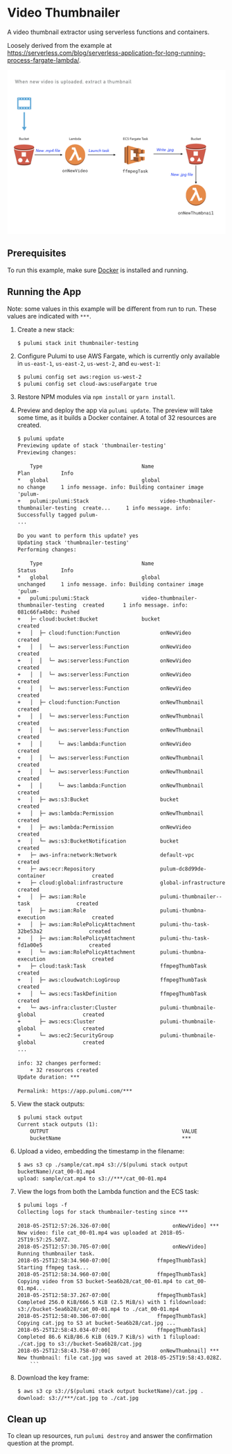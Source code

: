 # Video Thumbnailer

A video thumbnail extractor using serverless functions and containers.

Loosely derived from the example at https://serverless.com/blog/serverless-application-for-long-running-process-fargate-lambda/.

![When a new video is uploaded, extract a thumbnail](thumbnailer-diagram.png)

## Prerequisites

To run this example, make sure [Docker](https://docs.docker.com/engine/installation/) is installed and running.

## Running the App

Note: some values in this example will be different from run to run.  These values are indicated
with `***`.

1.  Create a new stack:

    ```
    $ pulumi stack init thumbnailer-testing
    ```

1.  Configure Pulumi to use AWS Fargate, which is currently only available in `us-east-1`, `us-east-2`, `us-west-2`, and `eu-west-1`:

    ```
    $ pulumi config set aws:region us-west-2
    $ pulumi config set cloud-aws:useFargate true
    ```

1.  Restore NPM modules via `npm install` or `yarn install`.

1.  Preview and deploy the app via `pulumi update`. The preview will take some time, as it builds a Docker container. A total of 32 resources are created.

    ```
    $ pulumi update
    Previewing update of stack 'thumbnailer-testing'
    Previewing changes:

        Type                                Name                                   Plan          Info
    *   global                              global                                 no change     1 info message. info: Building container image 'pulum-
    +   pulumi:pulumi:Stack                       video-thumbnailer-thumbnailer-testing  create...     1 info message. info: Successfully tagged pulum-
    ...

    Do you want to perform this update? yes
    Updating stack 'thumbnailer-testing'
    Performing changes:

        Type                                Name                                   Status        Info
    *   global                              global                                 unchanged     1 info message. info: Building container image 'pulum-
    +   pulumi:pulumi:Stack                 video-thumbnailer-thumbnailer-testing  created      1 info message. info: 081c66fa4b0c: Pushed
    +   ├─ cloud:bucket:Bucket              bucket                                 created
    +   │  ├─ cloud:function:Function             onNewVideo                             created
    +   │  │  └─ aws:serverless:Function          onNewVideo                             created
    +   │  │  └─ aws:serverless:Function          onNewVideo                             created
    +   │  │  └─ aws:serverless:Function          onNewVideo                             created
    +   │  │  └─ aws:serverless:Function          onNewVideo                             created
    +   │  ├─ cloud:function:Function             onNewThumbnail                         created
    +   │  │  └─ aws:serverless:Function          onNewThumbnail                         created
    +   │  │  └─ aws:serverless:Function          onNewThumbnail                         created
    +   │  │     └─ aws:lambda:Function           onNewVideo                             created
    +   │  │  └─ aws:serverless:Function          onNewThumbnail                         created
    +   │  │  └─ aws:serverless:Function          onNewThumbnail                         created
    +   │  │     └─ aws:lambda:Function           onNewThumbnail                         created
    +   │  ├─ aws:s3:Bucket                       bucket                                 created
    +   │  ├─ aws:lambda:Permission               onNewThumbnail                         created
    +   │  ├─ aws:lambda:Permission               onNewVideo                             created
    +   │  └─ aws:s3:BucketNotification           bucket                                 created
    +   ├─ aws-infra:network:Network              default-vpc                            created
    +   ├─ aws:ecr:Repository                     pulum-dc8d99de-container               created
    +   ├─ cloud:global:infrastructure            global-infrastructure                  created
    +   │  ├─ aws:iam:Role                        pulumi-thumbnailer--task               created
    +   │  ├─ aws:iam:Role                        pulumi-thumbna-execution               created
    +   │  ├─ aws:iam:RolePolicyAttachment        pulumi-thu-task-32be53a2               created
    +   │  ├─ aws:iam:RolePolicyAttachment        pulumi-thu-task-fd1a00e5               created
    +   │  └─ aws:iam:RolePolicyAttachment        pulumi-thumbna-execution               created
    +   ├─ cloud:task:Task                        ffmpegThumbTask                        created
    +   │  ├─ aws:cloudwatch:LogGroup             ffmpegThumbTask                        created
    +   │  └─ aws:ecs:TaskDefinition              ffmpegThumbTask                        created
    +   └─ aws-infra:cluster:Cluster              pulumi-thumbnaile-global               created
    +      ├─ aws:ecs:Cluster                     pulumi-thumbnaile-global               created
    +      └─ aws:ec2:SecurityGroup               pulumi-thumbnaile-global               created
    ...

    info: 32 changes performed:
        + 32 resources created
    Update duration: ***

    Permalink: https://app.pulumi.com/***
    ```

1.  View the stack outputs:

    ```
    $ pulumi stack output
    Current stack outputs (1):
        OUTPUT                                           VALUE
        bucketName                                       ***
    ```

1.  Upload a video, embedding the timestamp in the filename:

    ```
    $ aws s3 cp ./sample/cat.mp4 s3://$(pulumi stack output bucketName)/cat_00-01.mp4
    upload: sample/cat.mp4 to s3://***/cat_00-01.mp4
    ```

1.  View the logs from both the Lambda function and the ECS task:

    ```
    $ pulumi logs -f
    Collecting logs for stack thumbnailer-testing since ***

    2018-05-25T12:57:26.326-07:00[                    onNewVideo] *** New video: file cat_00-01.mp4 was uploaded at 2018-05-25T19:57:25.507Z.
    2018-05-25T12:57:30.705-07:00[                    onNewVideo] Running thumbnailer task.
    2018-05-25T12:58:34.960-07:00[               ffmpegThumbTask] Starting ffmpeg task...
    2018-05-25T12:58:34.960-07:00[               ffmpegThumbTask] Copying video from S3 bucket-5ea6b28/cat_00-01.mp4 to cat_00-01.mp4...
    2018-05-25T12:58:37.267-07:00[               ffmpegThumbTask] Completed 256.0 KiB/666.5 KiB (2.5 MiB/s) with 1 fildownload: s3://bucket-5ea6b28/cat_00-01.mp4 to ./cat_00-01.mp4
    2018-05-25T12:58:40.306-07:00[               ffmpegThumbTask] Copying cat.jpg to S3 at bucket-5ea6b28/cat.jpg ...
    2018-05-25T12:58:43.034-07:00[               ffmpegThumbTask] Completed 86.6 KiB/86.6 KiB (619.7 KiB/s) with 1 filupload: ./cat.jpg to s3://bucket-5ea6b28/cat.jpg
    2018-05-25T12:58:43.758-07:00[                onNewThumbnail] *** New thumbnail: file cat.jpg was saved at 2018-05-25T19:58:43.028Z.
        ```

1.  Download the key frame:

    ```
    $ aws s3 cp s3://$(pulumi stack output bucketName)/cat.jpg .
    download: s3://***/cat.jpg to ./cat.jpg
    ```

## Clean up

To clean up resources, run `pulumi destroy` and answer the confirmation question at the prompt.
